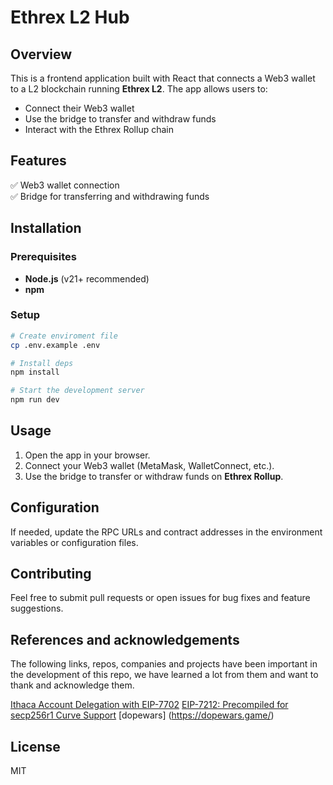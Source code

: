 # Ethrex L2 Hub

## Overview  
This is a frontend application built with React that connects a Web3 wallet to a L2 blockchain running **Ethrex L2**. The app allows users to:  
- Connect their Web3 wallet  
- Use the bridge to transfer and withdraw funds  
- Interact with the Ethrex Rollup chain  

## Features  
✅ Web3 wallet connection  
✅ Bridge for transferring and withdrawing funds  

## Installation  

### Prerequisites  
- **Node.js** (v21+ recommended)  
- **npm**  

### Setup  
```bash
# Create enviroment file
cp .env.example .env

# Install deps
npm install  

# Start the development server
npm run dev  
```

## Usage  
1. Open the app in your browser.  
2. Connect your Web3 wallet (MetaMask, WalletConnect, etc.).  
3. Use the bridge to transfer or withdraw funds on **Ethrex Rollup**.  

## Configuration  
If needed, update the RPC URLs and contract addresses in the environment variables or configuration files.  

## Contributing  
Feel free to submit pull requests or open issues for bug fixes and feature suggestions.  

## References and acknowledgements
The following links, repos, companies and projects have been important in the development of this repo, we have learned a lot from them and want to thank and acknowledge them.

[Ithaca  Account Delegation with EIP-7702](https://github.com/ithacaxyz/exp-0001)
[EIP-7212: Precompiled for secp256r1 Curve Support](https://ethereum-magicians.org/t/eip-7212-precompiled-for-secp256r1-curve-support/14789)
[dopewars] (https://dopewars.game/)

## License  
MIT  
